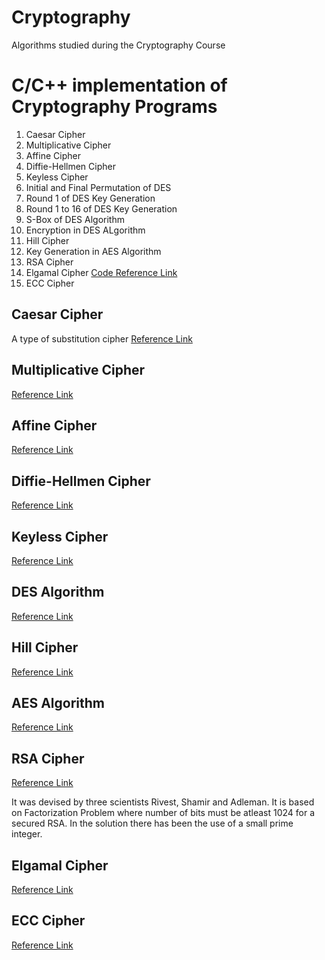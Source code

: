 # Cryptography
Algorithms studied during the Cryptography Course
# C/C++ implementation of Cryptography Programs 
1.  Caesar Cipher
2.  Multiplicative Cipher
3.  Affine Cipher
4.  Diffie-Hellmen Cipher
5.  Keyless Cipher
6.  Initial and Final Permutation of DES
7.  Round 1 of DES Key Generation
8.  Round 1 to 16 of DES Key Generation
9.  S-Box of DES Algorithm
10. Encryption in DES ALgorithm
11. Hill Cipher
12. Key Generation in AES Algorithm
13. RSA Cipher
14. Elgamal Cipher [Code Reference Link](https://github.com/DhruvDixitDD/ElGamal-based-Elliptic-Curve-Cryptography/blob/master/ElgamalEllipticCurve.cpp)
15. ECC Cipher

## Caesar Cipher
A type of substitution cipher 
[Reference Link](https://github.com/SourajitaDewasi/Cryptography/blob/main/Additive%20Cipher.c)

## Multiplicative Cipher
[Reference Link](https://github.com/SourajitaDewasi/Cryptography/blob/main/Affine%20Cipher.cpp)

## Affine Cipher
[Reference Link](https://github.com/SourajitaDewasi/Cryptography/blob/main/Affine%20Cipher.cpp)

## Diffie-Hellmen Cipher
[Reference Link](https://github.com/SourajitaDewasi/Cryptography/blob/main/Diffie%20Hellmen%20Cipher.cpp)

## Keyless Cipher
[Reference Link](https://github.com/SourajitaDewasi/Cryptography/blob/main/Keyless%20Cipher.cpp)

## DES Algorithm
[Reference Link](https://github.com/SourajitaDewasi/Cryptography/blob/main/DES_Encryption_Complete.cpp)

## Hill Cipher
[Reference Link](https://github.com/SourajitaDewasi/Cryptography/blob/main/Hill%20Cipher.cpp)

## AES Algorithm
[Reference Link](https://github.com/SourajitaDewasi/Cryptography/blob/main/AES_Key_Generation.py)

## RSA Cipher
[Reference Link](https://github.com/SourajitaDewasi/Cryptography/blob/main/RSA%20Cipher.cpp)

It was devised by three scientists Rivest, Shamir and Adleman. It is based on Factorization Problem where number of bits must be atleast 1024 for a secured RSA.
In the solution there has been the use of a small prime integer.

## Elgamal Cipher
[Reference Link](https://github.com/SourajitaDewasi/Cryptography/blob/main/ELgamal%20Crypto%20System.cpp)

## ECC Cipher
[Reference Link](https://github.com/SourajitaDewasi/Cryptography/blob/main/ECC_Cipher.c)
